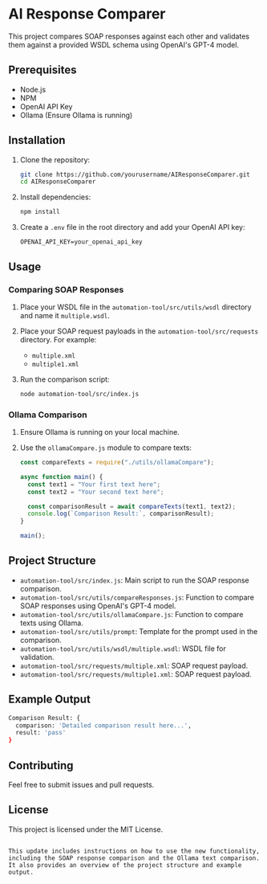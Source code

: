 # AI Response Comparer

This project compares SOAP responses against each other and validates them against a provided WSDL schema using OpenAI's GPT-4 model.

## Prerequisites

- Node.js
- NPM
- OpenAI API Key
- Ollama (Ensure Ollama is running)

## Installation

1. Clone the repository:

   ```sh
   git clone https://github.com/yourusername/AIResponseComparer.git
   cd AIResponseComparer
   ```

2. Install dependencies:

   ```sh
   npm install
   ```

3. Create a `.env` file in the root directory and add your OpenAI API key:
   ```env
   OPENAI_API_KEY=your_openai_api_key
   ```

## Usage

### Comparing SOAP Responses

1. Place your WSDL file in the `automation-tool/src/utils/wsdl` directory and name it `multiple.wsdl`.

2. Place your SOAP request payloads in the `automation-tool/src/requests` directory. For example:

   - `multiple.xml`
   - `multiple1.xml`

3. Run the comparison script:
   ```sh
   node automation-tool/src/index.js
   ```

### Ollama Comparison

1. Ensure Ollama is running on your local machine.

2. Use the `ollamaCompare.js` module to compare texts:

   ```javascript
   const compareTexts = require("./utils/ollamaCompare");

   async function main() {
     const text1 = "Your first text here";
     const text2 = "Your second text here";

     const comparisonResult = await compareTexts(text1, text2);
     console.log(`Comparison Result:`, comparisonResult);
   }

   main();
   ```

## Project Structure

- `automation-tool/src/index.js`: Main script to run the SOAP response comparison.
- `automation-tool/src/utils/compareResponses.js`: Function to compare SOAP responses using OpenAI's GPT-4 model.
- `automation-tool/src/utils/ollamaCompare.js`: Function to compare texts using Ollama.
- `automation-tool/src/utils/prompt`: Template for the prompt used in the comparison.
- `automation-tool/src/utils/wsdl/multiple.wsdl`: WSDL file for validation.
- `automation-tool/src/requests/multiple.xml`: SOAP request payload.
- `automation-tool/src/requests/multiple1.xml`: SOAP request payload.

## Example Output

```sh
Comparison Result: {
  comparison: 'Detailed comparison result here...',
  result: 'pass'
}
```

## Contributing

Feel free to submit issues and pull requests.

## License

This project is licensed under the MIT License.

```

This update includes instructions on how to use the new functionality, including the SOAP response comparison and the Ollama text comparison. It also provides an overview of the project structure and example output.
```
